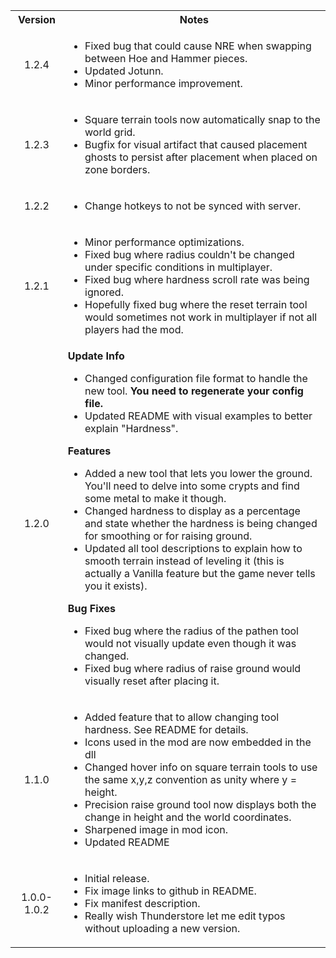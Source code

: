 <table>
	<tbody>
		<tr>
			<th align="center">Version</th>
			<th align="center">Notes</th>
		</tr>
		<tr>
			<td align="center">1.2.4</td>
			<td align="left">
				<ul>
					<li>Fixed bug that could cause NRE when swapping between Hoe and Hammer pieces.</li>
					<li>Updated Jotunn.</li>
					<li>Minor performance improvement.</li>
				</ul>
			</td>
		</tr>
		<tr>
			<td align="center">1.2.3</td>
			<td align="left">
				<ul>
					<li>Square terrain tools now automatically snap to the world grid.</li>
					<li>Bugfix for visual artifact that caused placement ghosts to persist after placement when placed on zone borders.</li>
				</ul>
			</td>
		</tr>
		<tr>
			<td align="center">1.2.2</td>
			<td align="left">
				<ul>
					<li>Change hotkeys to not be synced with server.</li>
				</ul>
			</td>
		</tr>
		<tr>
			<td align="center">1.2.1</td>
			<td align="left">
				<ul>
					<li>Minor performance optimizations.</li>
					<li>Fixed bug where radius couldn't be changed under specific conditions in multiplayer.</li>
					<li>Fixed bug where hardness scroll rate was being ignored.</li>
					<li>Hopefully fixed bug where the reset terrain tool would sometimes not work in multiplayer if not all players had the mod.</li>
				</ul>
			</td>
		</tr>
		<tr>
			<td align="center">1.2.0</td>
			<td align="left">
				<b>Update Info</b>
				<ul>
					<li>Changed configuration file format to handle the new tool. <b>You need to regenerate your config file.</b></li>
					<li>Updated README with visual examples to better explain "Hardness".</li>
				</ul>
				<b>Features</b>
				<ul>
					<li>Added a new tool that lets you lower the ground. You'll need to delve into some crypts and find some metal to make it though.</li>
					<li>Changed hardness to display as a percentage and state whether the hardness is being changed for smoothing or for raising ground.</li>
					<li>Updated all tool descriptions to explain how to smooth terrain instead of leveling it (this is actually a Vanilla feature but the game never tells you it exists).</li>
				</ul>
				<b>Bug Fixes</b>
				<ul>
					<li>Fixed bug where the radius of the pathen tool would not visually update even though it was changed.</li>
					<li>Fixed bug where radius of raise ground would visually reset after placing it.</li>
				</ul>
			</td>
		</tr>
		<tr>
			<td align="center">1.1.0</td>
			<td align="left">
				<ul>
					<li>Added feature that to allow changing tool hardness. See README for details.</li>
					<li>Icons used in the mod are now embedded in the dll</li>
					<li>Changed hover info on square terrain tools to use the same x,y,z convention as unity where y = height.</li>
					<li>Precision raise ground tool now displays both the change in height and the world coordinates.</li>
					<li>Sharpened image in mod icon.</li>
					<li>Updated README</li>
				</ul>
			</td>
		</tr>
		<tr>
			<td align="center">1.0.0-1.0.2</td>
			<td align="left">
				<ul>
					<li>Initial release.</li>
					<li>Fix image links to github in README.</li>
					<li>Fix manifest description.</li>
					<li>Really wish Thunderstore let me edit typos without uploading a new version.</li>
				</ul>
			</td>
		</tr>
	</tbody>
</table>
